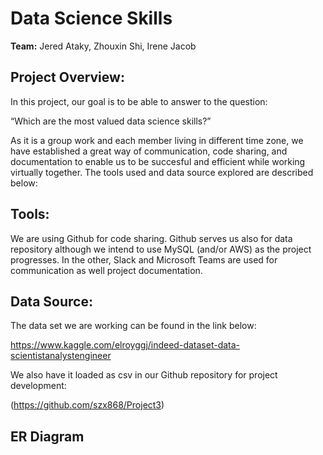 # Data Science Skills

**Team:** Jered Ataky, Zhouxin Shi, Irene Jacob

## Project Overview:

In this project, our goal is to be able to answer to the question:

“Which are the most valued data science skills?” 

As it is a group work and each member living in different time zone, we have 
established a great way of communication, code sharing, and documentation to
enable us to be succesful and efficient while working virtually together.
The tools used and data source explored are described below: 

## Tools:

We are using Github for code sharing. Github serves us also for data repository 
although we intend to use MySQL (and/or AWS) as the project progresses.
In the other, Slack and Microsoft Teams are used for communication as well
project documentation.

## Data Source:

The data set we are working can be found in the link below:

https://www.kaggle.com/elroyggj/indeed-dataset-data-scientistanalystengineer


We also have it loaded as csv in our Github repository for project development:

(https://github.com/szx868/Project3)


## ER Diagram
